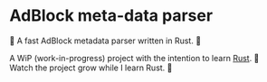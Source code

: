 # AdBlock meta-data parser
🎠 A fast AdBlock metadata parser written in Rust. 🧪

A WiP (work-in-progress) project with the intention to learn [Rust](https://github.com/rust-lang/rust). 🤩  
Watch the project grow while I learn Rust. 🙂
